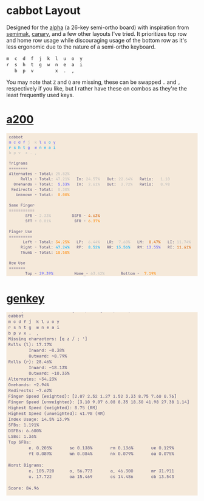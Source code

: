 # cabbot Layout

Designed for the [alpha](https://github.com/PyrooL/Alpha) (a 26-key semi-ortho
board) with inspiration from [semimak](https://github.com/semilin/semimak),
[canary](https://github.com/Apsu/Canary), and a few other layouts I've tried.
It prioritizes top row and home row usage while discouraging usage of the bottom
row as it's less ergonomic due to the nature of a semi-ortho keyboard.

```
m  c  d  f  j  k  l  u  o  y
r  s  h  t  g  w  n  e  a  i
   b  p  v        x  .  ,
```

You may note that `Z` and `Q` are missing, these can be swapped `.` and `,`
respectively if you like, but I rather have these on combos as they're the least
frequently used keys.

# [a200](https://github.com/ClemenPine/a200)

![a200 screenshot](analyzers/a200.png)


# [genkey](https://github.com/semilin/genkey)

![genkey screenshot](analyzers/genkey.png)

